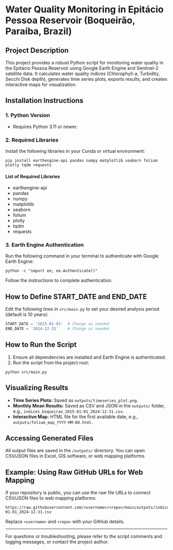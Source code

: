 # Water Quality Monitoring in Epitácio Pessoa Reservoir (Boqueirão, Paraíba, Brazil)

## Project Description
This project provides a robust Python script for monitoring water quality in the Epitácio Pessoa Reservoir using Google Earth Engine and Sentinel-2 satellite data. It calculates water quality indices (Chlorophyll-a, Turbidity, Secchi Disk depth), generates time series plots, exports results, and creates interactive maps for visualization.

## Installation Instructions

### 1. Python Version
- Requires Python 3.11 or newer.

### 2. Required Libraries
Install the following libraries in your Conda or virtual environment:

```
pip install earthengine-api pandas numpy matplotlib seaborn folium plotly tqdm requests
```

#### List of Required Libraries
- earthengine-api
- pandas
- numpy
- matplotlib
- seaborn
- folium
- plotly
- tqdm
- requests

### 3. Earth Engine Authentication
Run the following command in your terminal to authenticate with Google Earth Engine:

```
python -c "import ee; ee.Authenticate()"
```
Follow the instructions to complete authentication.

## How to Define START_DATE and END_DATE
Edit the following lines in `src/main.py` to set your desired analysis period (default is 10 years):

```python
START_DATE = '2015-01-01'  # Change as needed
END_DATE = '2024-12-31'    # Change as needed
```

## How to Run the Script
1. Ensure all dependencies are installed and Earth Engine is authenticated.
2. Run the script from the project root:

```
python src/main.py
```

## Visualizing Results
- **Time Series Plots:** Saved as `outputs/timeseries_plot.png`.
- **Monthly Mean Results:** Saved as CSV and JSON in the `outputs/` folder, e.g., `indices_boqueirao_2015-01-01_2024-12-31.csv`.
- **Interactive Map:** HTML file for the first available date, e.g., `outputs/folium_map_YYYY-MM-DD.html`.

## Accessing Generated Files
All output files are saved in the `/outputs/` directory. You can open CSV/JSON files in Excel, GIS software, or web mapping platforms.

## Example: Using Raw GitHub URLs for Web Mapping
If your repository is public, you can use the raw file URLs to connect CSV/JSON files to web mapping platforms:

```
https://raw.githubusercontent.com/<username>/<repo>/main/outputs/indices_boqueirao_2015-01-01_2024-12-31.csv
```
Replace `<username>` and `<repo>` with your GitHub details.

---

For questions or troubleshooting, please refer to the script comments and logging messages, or contact the project author.
